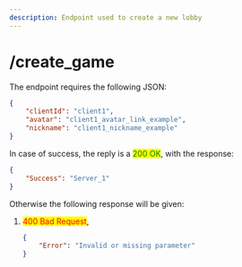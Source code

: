 ```yaml
---
description: Endpoint used to create a new lobby
---
```


# /create\_game

The endpoint requires the following JSON:

```json
{
    "clientId": "client1",
    "avatar": "client1_avatar_link_example",
    "nickname": "client1_nickname_example"
}
```

In case of success, the reply is a <mark style="color:green;">200 OK</mark>, with the response:

```json
{
    "Success": "Server_1"
}
```

Otherwise the following response will be given:

1.  &#x20;<mark style="color:red;">400 Bad Request</mark>,

    ```json
    {
        "Error": "Invalid or missing parameter"
    }
    ```
